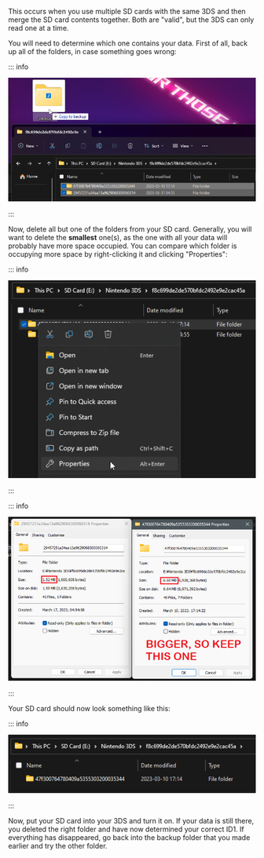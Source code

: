 This occurs when you use multiple SD cards with the same 3DS and then merge the SD card contents together. Both are "valid", but the 3DS can only read one at a time.

You will need to determine which one contains your data. First of all, back up all of the folders, in case something goes wrong:

::: info

![Backup ID1](/images/screenshots/troubleshooting/backup-id1.png)

:::

Now, delete all but one of the folders from your SD card. Generally, you will want to delete the **smallest** one(s), as the one with all your data will probably have more space occupied. You can compare which folder is occupying more space by right-clicking it and clicking "Properties":

::: info

![Properties prompt](/images/screenshots/troubleshooting/rightclick-properties.png)

:::

::: info

![Which to delete](/images/screenshots/troubleshooting/compare-id1.png)

:::

Your SD card should now look something like this:

::: info

![Just enough ID1s](/images/screenshots/troubleshooting/correct-id1.png)

:::

Now, put your SD card into your 3DS and turn it on. If your data is still there, you deleted the right folder and have now determined your correct ID1. If everything has disappeared, go back into the backup folder that you made earlier and try the other folder.